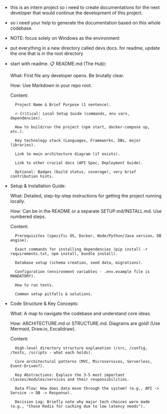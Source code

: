 - this is an intern project so i need to create documentations for the next developer that would continue the development of this project.
- so i need your help to generate the documentation based on this whole codebase.
- NOTE: focus solely on Windows as the environment
-  put everything in a new directory called devs docs. for readme, update the one that is in the root directory

- start with readme. 
	📋 README.md (The Hub):

    What: First file any developer opens. Be brutally clear.

    How: Use Markdown in your repo root.

    Content:

        Project Name & Brief Purpose (1 sentence).

        🔥 Critical: Local Setup Guide (commands, env vars, dependencies).

        How to build/run the project (npm start, docker-compose up, etc.).

        Key technology stack (Languages, Frameworks, DBs, major libraries).

        Link to main architecture diagram (if exists).

        Link to other crucial docs (API Spec, Deployment Guide).

        Optional: Badges (build status, coverage), very brief contribution hints.

- Setup & Installation Guide:

    What: Detailed, step-by-step instructions for getting the project running locally.

    How: Can be in the README or a separate SETUP.md/INSTALL.md. Use numbered steps.

    Content:

        Prerequisites (specific OS, Docker, Node/Python/Java version, DB engine).

        Exact commands for installing dependencies (pip install -r requirements.txt, npm install, bundle install).

        Database setup (schema creation, seed data, migrations).

        Configuration (environment variables - .env.example file is MANDATORY).

        How to run tests.

        Common setup pitfalls & solutions. 

- Code Structure & Key Concepts:

    What: A map to navigate the codebase and understand core ideas.

    How: ARCHITECTURE.md or STRUCTURE.md. Diagrams are gold! (Use Mermaid, Draw.io, Excalidraw).

    Content:

        High-level directory structure explanation (/src, /config, /tests, /scripts - what each holds).

        Core architectural patterns (MVC, Microservices, Serverless, Event-Driven?).

        Key Abstractions: Explain the 3-5 most important classes/modules/services and their responsibilities.

        Data Flow: How does data move through the system? (e.g., API -> Service -> DB -> Response).

        Decision Log: Briefly note why major tech choices were made (e.g., "Chose Redis for caching due to low latency needs").